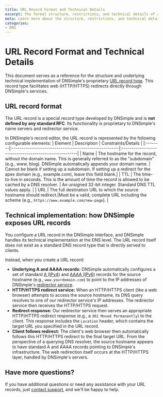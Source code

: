 ```yaml
---
title: URL Record Format and Technical Details
excerpt: The formal structure, restrictions, and technical details of a URL record.
meta: Learn more about the structure, restrictions, and technical details for URL records.
categories:
- DNS
---
```

# URL Record Format and Technical Details

This document serves as a reference for the structure and underlying technical implementation of DNSimple's proprietary [URL record type](/articles/url-record/). This record type facilitates web (HTTP/HTTPS) redirects directly through DNSimple's services.

## URL record format
The URL record is a special record type developed by DNSimple and is **not defined by any standard RFC**. Its functionality is proprietary to DNSimple's name servers and redirector service.

In DNSimple's record editor, the URL record is represented by the following configurable elements:
| Element | Description | Constraints/Details |
|:--------|:-------------------------------------------------------|:-------------------------------------------------------|
| Name | The hostname for the record, without the domain name. This is generally referred to as the "subdomain" (e.g., www, blog). DNSimple automatically appends your domain name. | Cannot be blank if setting up a subdomain. If setting up a redirect for the apex domain (e.g., example.com), leave this field blank.|
| TTL | The time-to-live in seconds. This is the amount of time the record is allowed to be cached by a DNS resolver. | An unsigned 32-bit integer. Standard DNS TTL values apply. |
| URL | The full destination URL to which the source hostname should redirect.|Must be a valid, complete URL including the scheme (e.g., `https://www.example.com/new-page`). |

## Technical implementation: how DNSimple exposes URL records
You configure a URL record in the DNSimple interface, and DNSimple handles its technical implementation at the DNS level. The URL record itself does not exist as a standard DNS record type that is directly served to clients.

Instead, when you create a URL record:
- **Underlying A and AAAA records:** DNSimple automatically configures a set of standard [A (IPv4)](/articles/a-record/) and [AAAA (IPv6)](/articles/aaaa-record/) records for the source hostname (e.g., `www.yourdomain.com`) to point to the IP addresses of DNSimple's [redirector service](/articles/redirector/).
- **HTTP/HTTPS redirect service:** When an HTTP/HTTPS client (like a web browser) attempts to access the source hostname, its DNS query resolves to one of our redirector service's IP addresses. The redirector service then receives the HTTP/HTTPS request.
- **Redirect response:** Our redirector service then serves an appropriate HTTP/HTTPS redirect response (e.g., a `301 Moved Permanently`) to the client. This response includes the `Location` header, which contains the target URL you specified in the URL record.
- **Client follows redirect:** The client's web browser then automatically follows this HTTP/HTTPS redirect to the final target URL.
From the perspective of a querying DNS resolver, the source hostname appears to have standard A and AAAA records pointing to DNSimple's infrastructure. The web redirection itself occurs at the HTTP/HTTPS layer, handled by DNSimple's servers.

## Have more questions?
If you have additional questions or need any assistance with your URL records, just [contact support](https://dnsimple.com/feedback), and we'll be happy to help.
